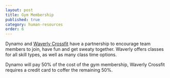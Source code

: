 ```yaml
---
layout: post
title: Gym Membership
published: true
category: human-resources
order: 6
---
```

Dynamo and [Waverly Crossfit](http://crossfitwaverly.com/) have a partnership to encourage team members to join, have fun and get sweaty together. Waverly offers classes for all skill types, as well as many class time options. 

<!-- more -->

Dynamo will pay 50% of the cost of the gym membership, Waverly Crossfit requires a credit card to coffer the remaining 50%.